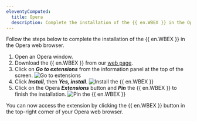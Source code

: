 ```yaml
---
eleventyComputed:
  title: Opera
  description: Complete the installation of the {{ en.WBEX }} in the Opera web browser.
---
```

Follow the steps below to complete the installation of the {{ en.WBEX }} in the Opera web browser.

1. Open an Opera window.
1. Download the {{ en.WBEX }} from our [web page](https://devolutions.net/workspace).
1. Click on ***Go to extensions*** from the information panel at the top of the screen.
![Go to extensions](https://cdnweb.devolutions.net/docs/INTERFACE2023.png)
1. Click ***Install***, then ***Yes, install***.
![Install the {{ en.WBEX }}](https://cdnweb.devolutions.net/docs/INTERFACE2025.png)
1. Click on the Opera ***Extensions*** button and ***Pin*** the {{ en.WBEX }} to finish the installation.
![Pin the {{ en.WBEX }}](https://cdnweb.devolutions.net/docs/INTERFACE2024.png)

You can now access the extension by clicking the {{ en.WBEX }} button in the top-right corner of your Opera web browser.